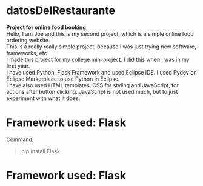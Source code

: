 # datosDelRestaurante
**Project for online food booking** <br>
Hello, I am Joe and this is my second project, which is a simple online food ordering website. <br>
This is a really really simple project, because i was just trying new software, frameworks, etc. <br>
I made this project for my college mini project. I did this when i was in my first year.<br>
I have used Python, Flask Framework and used Eclipse IDE. I used Pydev on Eclipse Marketplace to use Python in Eclipse. <br>
I have also used HTML templates, CSS for styling and JavaScript, for actions after button clicking. JavaScript is not used much, but to just experiment with what it does. <br>

# Framework used: Flask <br>
Command:
> pip install Flask

# Framework used: Flask <br>
